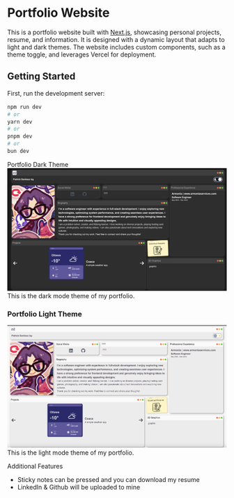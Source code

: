 # Portfolio Website

This is a portfolio website built with [Next.js](https://nextjs.org), showcasing personal projects, resume, and information. It is designed with a dynamic layout that adapts to light and dark themes. The website includes custom components, such as a theme toggle, and leverages Vercel for deployment.

## Getting Started

First, run the development server:

```bash
npm run dev
# or
yarn dev
# or
pnpm dev
# or
bun dev
```

Portfolio Dark Theme
![Portfolio Dark](./public/portfolioDark.png)
This is the dark mode theme of my portfolio.

### Portfolio Light Theme
![Portfolio Light](./public/portfolioLight.png)
This is the light mode theme of my portfolio.

Additional Features
- Sticky notes can be pressed and you can download my resume
- LinkedIn & Github will be uploaded to mine
